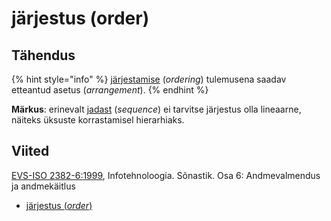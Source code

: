 # järjestus \(order\)

## Tähendus

{% hint style="info" %}
[järjestamise](jaerjestama-to-order.md) \(_ordering_\) tulemusena saadav etteantud asetus \(_arrangement_\).
{% endhint %}

**Märkus**: erinevalt [jadast](jada-sequence.md) \(_sequence_\) ei tarvitse järjestus olla lineaarne, näiteks üksuste korrastamisel hierarhiaks.

## Viited

[EVS-ISO 2382-6:1999](https://www.evs.ee/et/evs-iso-2382-6-1999), Infotehnoloogia. Sõnastik. Osa 6: Andmevalmendus ja andmekäitlus

* [järjestus \(_order_\)](http://www.eki.ee/dict/its/index.cgi?Q=D0A73A76-6C03-1014-88DC-FC5F0DBED45A&F=GUID&C01=1&C02=0&C10=1)

